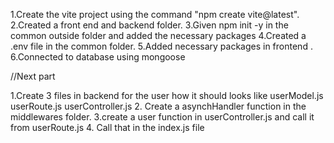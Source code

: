 1.Create the vite project using the command "npm create vite@latest". 
2.Created a front end and backend folder.
3.Given npm init -y in the common outside folder and added the necessary packages 
4.Created a .env file in the common folder.
5.Added necessary packages in frontend .
6.Connected to database using mongoose


//Next part 

1.Create 3 files in backend for the user how it should looks like userModel.js userRoute.js userController.js
2. Create a asynchHandler function in the middlewares folder.
3.create a user function in userController.js and call it from userRoute.js
4. Call that in the index.js file
